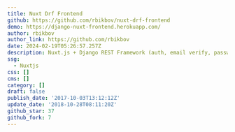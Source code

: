```yaml
---
title: Nuxt Drf Frontend
github: https://github.com/rbikbov/nuxt-drf-frontend
demo: https://django-nuxt-frontend.herokuapp.com/
author: rbikbov
author_link: https://github.com/rbikbov
date: 2024-02-19T05:26:57.257Z
description: Nuxt.js + Django REST Framework (auth, email verify, password reset)
ssg:
  - Nuxtjs
css: []
cms: []
category: []
draft: false
publish_date: '2017-10-03T13:12:12Z'
update_date: '2018-10-28T08:11:20Z'
github_star: 37
github_fork: 7
---
```

